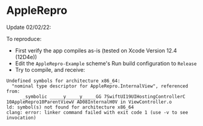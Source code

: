 # AppleRepro

Update 02/02/22:

To reproduce:

- First verify the app compiles as-is (tested on Xcode Version 12.4 (12D4e))
- Edit the `AppleRepro-Example` scheme's Run build configuration to `Release`
- Try to compile, and receive:

```
Undefined symbols for architecture x86_64:
  "nominal type descriptor for AppleRepro.InternalView", referenced from:
      _symbolic _____y_____y_____GG 7SwiftUI19UIHostingControllerC 10AppleRepro10ParentViewV AD08InternalH0V in ViewController.o
ld: symbol(s) not found for architecture x86_64
clang: error: linker command failed with exit code 1 (use -v to see invocation)
```
